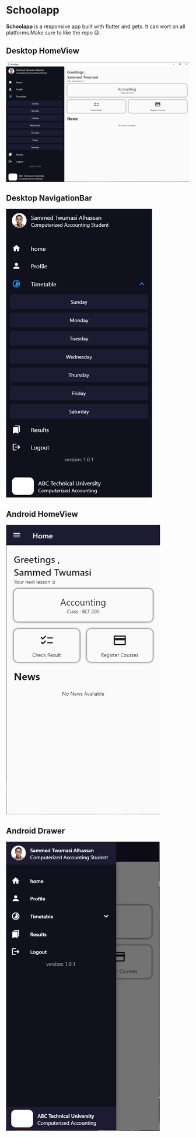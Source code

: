 # Schoolapp


**Schoolapp** is a responsive app built with flutter and getx. It can wort on all platforms.Make sure to like the repo :smiley:.

## Desktop HomeView
![Desktop Home](d1.png)

## Desktop NavigationBar
![desktop Navigation](d2.png)
## Android HomeView
![andriod home](a1.png)
## Android Drawer
![android drawer](a2.png)



